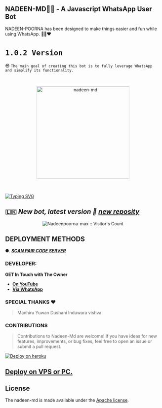## NADEEN-MD👨‍💻 - A Javascript WhatsApp User Bot
NADEEN-POORNA has been designed to make things easier and fun while using WhatsApp. 👨‍💻❤️
# `1.0.2 Version`
😎 `The main goal of creating this bot is to fully leverage WhatsApp and simplify its functionality.`

<br>
<p align="center">  
  <a href="https://telegra.ph/file/c7ce95554df8fcfa85680.jpg">
    <img alt="nadeen-md" height="300" src="https://telegra.ph/file/c7ce95554df8fcfa85680.jpg">
    
  
  </a>
</p>  



<br>
<br>
<a href="https://git.io/typing-svg"><img src="https://readme-typing-svg.demolab.com?font=Black+Ops+One&size=50&pause=1000&color=7600bc&center=true&width=910&height=100&lines=THANKS FOR USESING +NADEEN-MD;MULTI+DEVICE+WHATSAPP+BOT;CREATED+BY+NADEEN+POORNA;👨‍💻💝ŋąɖɛɛŋ 🇧​​🇴​​🇹💝👨‍💻​" alt="Typing SVG" /></a>
  </p>

## 🇱🇰 ***New bot, latest version 🎉 [new reposity](https://github.com/Nadeenpoorna-max/NADEEN-MD/)***

<p align="center"><img src="https://profile-counter.glitch.me/{Nadeenpoorna-max}/count.svg" alt="Nadeenpoorna-max :: Visitor's Count" /></p>

 ## DEPLOYMENT METHODS


●. ***[SCAN PAIR CODE SERVER](https://pair-web-public.koyeb.app/)***

### DEVELOPER:
**GET In Touch with The Owner**
- [**On YouTube**](https://youtube.com/@DINKA_FILMS)
- [**Via WhatsApp**](https://wa.me/94711451319)

### SPECIAL THANKS ❤ 
> Manhiru Yuwan
> Dushani
> Induwara
> vishva

### CONTRIBUTIONS 
> Contributions to Nadeen-Md are welcome! If you have ideas for new features, improvements, or bug fixes, feel free to open an issue or submit a pull request.

[![Deploy on heroku](https://www.herokucdn.com/deploy/button.svg)](https://dashboard.heroku.com/new?button-url=https://github.com/Nadeenpoorna-max/NADEEN-MD&template=https://github.com/Nadeenpoorna-max/NADEEN-MD.git)

## [Deploy on VPS or PC.](https://github.com/Nadeenpoorna-max/NADEEN-MD/blob/main/deploy-on-vps.md)
  

  </a>
</p>  

## License

The nadeen-md is made available under the [Apache license](https://github.com/Nadeenpoorna-max/NADEEN-MD/blob/main/LICENSE). 
